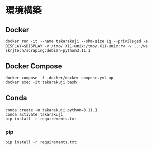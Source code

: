 # 環境構築
## Docker 
```
docker run -it --name takarakuji --shm-size 1g --privileged -e DISPLAY=$DISPLAY -v /tmp/.X11-unix:/tmp/.X11-unix:rw -v ..:/ws skrjtech/scraping:debian-python3.11.1
```
## Docker Compose
```
docker compose -f .docker/docker-compose.yml up
docker exec -it takarakuji bash
```
## Conda 
```
conda create -n takarakuji python=3.11.1
conda activate takarakuji
pip install -r requirements.txt
```
### pip
```
pip install -r requirements.txt
```